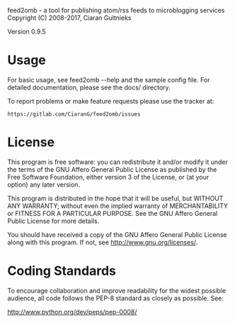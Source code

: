 
feed2omb - a tool for publishing atom/rss feeds to microblogging services
Copyright (C) 2008-2017, Ciaran Gultnieks

Version 0.9.5

# Usage

For basic usage, see feed2omb --help and the sample config file. For
detailed documentation, please see the docs/ directory.

To report problems or make feature requests please use the tracker at:

    https://gitlab.com/CiaranG/feed2omb/issues


# License

This program is free software: you can redistribute it and/or modify
it under the terms of the GNU Affero General Public License as published by
the Free Software Foundation, either version 3 of the License, or
(at your option) any later version.

This program is distributed in the hope that it will be useful,
but WITHOUT ANY WARRANTY; without even the implied warranty of
MERCHANTABILITY or FITNESS FOR A PARTICULAR PURPOSE.  See the
GNU Affero General Public License for more details.

You should have received a copy of the GNU Affero General Public License
along with this program.  If not, see <http://www.gnu.org/licenses/>.

# Coding Standards

To encourage collaboration and improve readability for the widest possible
audience, all code follows the PEP-8 standard as closely as possible. See:

  http://www.python.org/dev/peps/pep-0008/
